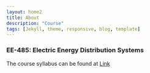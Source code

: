 ```yaml
---
layout: home2
title: About
description: "Course"
tags: [Jekyll, theme, responsive, blog, template]
---
```


### EE-485: Electric Energy Distribution Systems
The course syllabus can be found at [Link](https://catalog.wsu.edu/General/Courses/BySubject/E_E)
